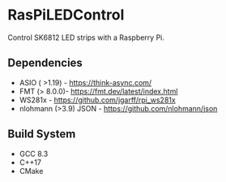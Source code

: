 # RasPiLEDControl

Control SK6812 LED strips with a Raspberry Pi. 

## Dependencies

* ASIO ( >1.19) - https://think-async.com/
* FMT (> 8.0.0)- https://fmt.dev/latest/index.html
* WS281x - https://github.com/jgarff/rpi_ws281x
* nlohmann (>3.9) JSON - https://github.com/nlohmann/json

## Build System

* GCC 8.3
* C++17
* CMake


